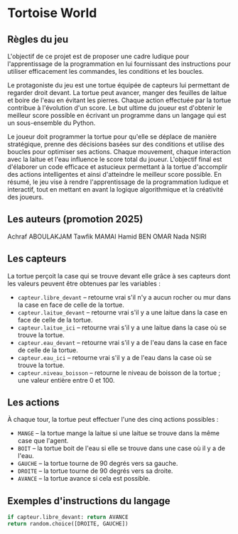 # Tortoise World

## Règles du jeu

L'objectif de ce projet est de proposer une cadre ludique pour l'apprentissage de la programmation
en lui fournissant des instructions pour utiliser efficacement les commandes, les conditions et les boucles.

Le protagoniste du jeu est une tortue équipée de capteurs lui permettant de regarder droit devant.
La tortue peut avancer, manger des feuilles de laitue et boire de l'eau en évitant les pierres.
Chaque action effectuée par la tortue contribue à l'évolution d'un score.
Le but ultime du joueur est d'obtenir le meilleur score possible en écrivant un programme dans
un langage qui est un sous-ensemble du Python.

Le joueur doit programmer la tortue pour qu'elle se déplace de manière stratégique, prenne des décisions
basées sur des conditions et utilise des boucles pour optimiser ses actions.
Chaque mouvement, chaque interaction avec la laitue et l'eau influence le score total du joueur.
L'objectif final est d'élaborer un code efficace et astucieux permettant à la tortue d'accomplir
des actions intelligentes et ainsi d'atteindre le meilleur score possible.
En résumé, le jeu vise à rendre l'apprentissage de la programmation ludique et interactif, tout en mettant
en avant la logique algorithmique et la créativité des joueurs.

## Les auteurs (promotion 2025)

Achraf ABOULAKJAM
Tawfik MAMAI
Hamid BEN OMAR
Nada NSIRI

## Les capteurs

La tortue perçoit la case qui se trouve devant elle grâce à ses capteurs
dont les valeurs peuvent être obtenues par les variables :

- `capteur.libre_devant` – retourne vrai s'il n'y a aucun rocher ou mur dans la case en face de celle de la tortue.
- `capteur.laitue_devant` – retourne vrai s'il y a une laitue dans la case en face de celle de la tortue.
- `capteur.laitue_ici` – retourne vrai s'il y a une laitue dans la case où se trouve la tortue.
- `capteur.eau_devant` – retourne vrai s'il y a de l'eau dans la case en face de celle de la tortue.
- `capteur.eau_ici` – retourne vrai s'il y a de l'eau dans la case où se trouve la tortue.
- `capteur.niveau_boisson` – retourne le niveau de boisson de la tortue ; une valeur entière entre 0 et 100.

## Les actions

À chaque tour, la tortue peut effectuer l'une des cinq actions possibles :

- `MANGE` – la tortue mange la laitue si une laitue se trouve dans la même case que l'agent.
- `BOIT` – la tortue boit de l'eau si elle se trouve dans une case où il y a de l'eau.
- `GAUCHE` – la tortue tourne de 90 degrés vers sa gauche.
- `DROITE` – la tortue tourne de 90 degrés vers sa droite.
- `AVANCE` – la tortue avance si cela est possible.

## Exemples d'instructions du langage

```python
if capteur.libre_devant: return AVANCE
return random.choice([DROITE, GAUCHE])
```
